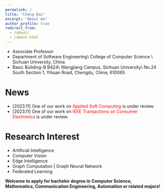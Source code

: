 ```yaml
---
permalink: /
title: "Cheng Dai"
excerpt: "About me"
author_profile: true
redirect_from: 
  - /about/
  - /about.html
---
```


* Associate Professor
* Department of Software Engineering\\
College of Computer Science \\
Sichuan University, China
* Basic Building-B B424\\
Wangjiang Campus, Sichuan University\\
No.24 South Section 1, Yihuan Road, Chengdu, China, 610065

News
======
* [2023.11] One of our work on <span style="color: #FF0000">Applied Soft Computing</span> is under review.
* [2023.11] One of our work on <span style="color: #FF0000">IEEE Transactions on Consumer Electronics</span> is under review.<br/>

Research Interest
======
* Artificial Intelligence
* Computer Vision
* Edge Intelligence
* Graph Computation | Graph Neural Network
* Federated Learning<br/>

**Welcome to apply for bachelor degree in Computer Science, Mathematics, Communication Engineering, Automation or related majors!**
